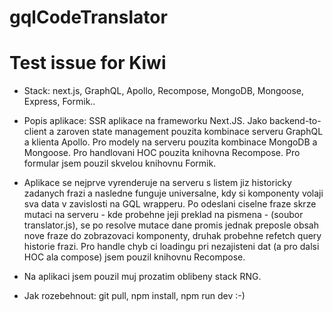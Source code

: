 # gqlCodeTranslator
# Test issue for Kiwi 
* Stack: next.js, GraphQL, Apollo, Recompose, MongoDB, Mongoose, Express, Formik..

* Popis aplikace: SSR aplikace na frameworku Next.JS. Jako backend-to-client a zaroven state management pouzita kombinace
serveru GraphQL a klienta Apollo. Pro modely na serveru pouzita kombinace MongoDB a Mongoose. Pro handlovani HOC pouzita knihovna Recompose.
Pro formular jsem pouzil skvelou knihovnu Formik.
* Aplikace se nejprve vyrenderuje na serveru s listem jiz historicky zadanych frazi a nasledne funguje universalne, kdy si komponenty volaji sva
data v zavislosti na GQL wrapperu. Po odeslani ciselne fraze skrze mutaci na serveru - kde probehne jeji preklad na pismena - (soubor translator.js),
se po resolve mutace dane promis jednak preposle obsah nove fraze do zobrazovaci komponenty, druhak probehne refetch query historie frazi. Pro handle
chyb ci loadingu pri nezajisteni dat (a pro dalsi HOC ala compose) jsem pouzil knihovnu Recompose.
* Na aplikaci jsem pouzil muj prozatim oblibeny stack RNG. 

* Jak rozebehnout: git pull, npm install, npm run dev :-)